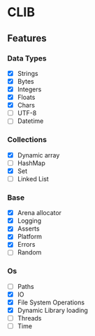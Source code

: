# CLIB

## Features
### Data Types
- [x] Strings 
- [x] Bytes
- [x] Integers
- [x] Floats
- [x] Chars
- [ ] UTF-8
- [ ] Datetime

### Collections
- [x] Dynamic array
- [ ] HashMap
- [x] Set
- [ ] Linked List

### Base
- [x] Arena allocator
- [x] Logging
- [x] Asserts
- [x] Platform
- [x] Errors
- [ ] Random 

### Os
- [ ] Paths
- [x] IO 
- [x] File System Operations
- [x] Dynamic Library loading
- [ ] Threads 
- [ ] Time

